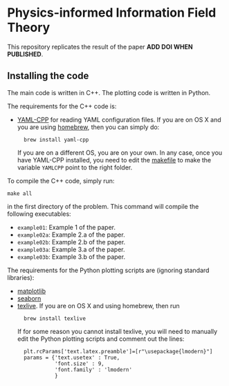 # Physics-informed Information Field Theory

This repository replicates the result of the paper **ADD DOI WHEN PUBLISHED**.

## Installing the code

The main code is written in C++.
The plotting code is written in Python.

The requirements for the C++ code is:
+ [YAML-CPP](https://github.com/jbeder/yaml-cpp) for reading YAML configuration
  files. If you are on OS X and you are using
  [homebrew](https://brew.sh), then you can simply do:
  ```
    brew install yaml-cpp
  ```
  If you are on a different OS, you are on your own.
  In any case, once you have YAML-CPP installed, you need to edit the
  [makefile](./makefile) to make the variable `YAMLCPP` point to the right
  folder.

To compile the C++ code, simply run:
```
make all
```
in the first directory of the problem.
This command will compile the following executables:
+ `example01`: Example 1 of the paper.
+ `example02a`: Example 2.a of the paper.
+ `example02b`: Example 2.b of the paper.
+ `example03a`: Example 3.a of the paper.
+ `example03b`: Example 3.b of the paper. 

The requirements for the Python plotting scripts are (ignoring standard libraries):
+ [matplotlib](https://matplotlib.org)
+ [seaborn](https://seaborn.pydata.org)
+ [texlive](https://tug.org/texlive/). If you are on OS X and using homebrew,
  then run
  ```
    brew install texlive
  ```
  If for some reason you cannot install texlive, you will need to manually edit
  the Python plotting scripts and comment out the lines:
  ```
    plt.rcParams['text.latex.preamble']=[r"\usepackage{lmodern}"]
    params = {'text.usetex' : True,
              'font.size' : 9,
              'font.family' : 'lmodern'
              }
  ```
